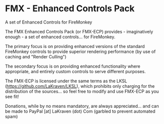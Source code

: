 # FMX - Enhanced Controls Pack
A set of Enhanced Controls for FireMonkey

The FMX Enhanced Controls Pack (or FMX-ECP) provides - imaginatively enough - a set of enhanced controls... for FireMonkey.

The primary focus is on providing enhanced versions of the standard FireMonkey controls to provide superior rendering performance (by use of caching and "Render Culling")

The secondary focus is on providing enhanced functionality where appropriate, and entirely custom controls to serve different purposes.

The FMX-ECP is licensed under the same terms as the LKSL (https://github.com/LaKraven/LKSL), which prohibits only charging for the distribution of the sources... so feel free to modify and use FMX-ECP as you see fit!

Donations, while by no means mandatory, are always appreciated... and can be made to PayPal [at] LaKraven (dot) Com (garbled to prevent automated spam)
